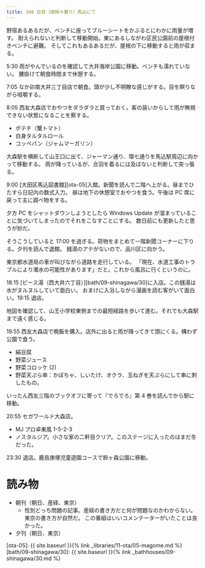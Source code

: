 ```yaml
---
title: 348 日目（雨時々曇り）馬込にて
---
```


野宿あるあるだが、ベンチに座ってブルーシートをかぶるとにわかに雨量が増す。
耐えられないと判断して移動開始。東にあるしながわ区民公園前の屋根付きベンチに避難。
そしてこれもあるあるだが、屋根の下に移動すると雨が収まる。

5:30 雨がやんでいるのを確認して大井海岸公園に移動。ベンチも濡れていない。
腰掛けて朝食時間まで休憩する。

7:05 なか卯南大井三丁目店で朝食。頭が少し不明瞭な感じがする。目を瞑りながら咀嚼する。

8:05 西友大森店でおやつをダラダラと買っておく。客の装いからして雨が無視できない状態になることを察する。

* ポテチ（蟹トマト）
* 白身タルタルロール
* コッペパン（ジャムマーガリン）

大森駅を横断して山王口に出て、ジャーマン通り、環七通りを馬込駅周辺に向かって移動する。
雨が降っているが、合羽を着るには及ばないと判断して突っ張る。

9:00 [大田区馬込図書館][ota-05]入館。新聞を読んで二階へ上がる。昼までひたすら日記内の数式入力。
昼は地下の休憩室でおやつを食う。午後は PC 席に戻って主に調べ物をする。

夕方 PC をシャットダウンしようとしたら Windows Update が溜まっていることに気づいてしまったのでそれをこなすことにする。
数日前にも更新したと思うが妙だ。

そうこうしていると 17:00 を過ぎる。荷物をまとめて一階新聞コーナーに下りる。夕刊を読んで退館。
銭湯のアテがないので、品川区に向かう。

東京都水道局の車が叫びながら道路を走行している。
「現在、水道工事のトラブルにより濁水の可能性があります」だと。これから風呂に行くというのに。

18:15 [ピース湯（西大井六丁目）][bath/09-shinagawa/30]に入店。この銭湯は水がヌルヌルしていて面白い。
おまけに入浴しながら漫画を読む客がいて面白い。19:15 退店。

地図を確認して、山王小学校東側までの最短経路を歩いて進む。それでも大森駅まで遠く感じる。

19:55 西友大森店で晩飯を購入。店外に出ると雨が降ってきて頭にくる。構わず公園で食う。

* 絹豆腐
* 野菜ジュース
* 野菜コロッケ (2)
* 野菜天ぷら串：かぼちゃ、しいたけ、オクラ、玉ねぎを天ぷらにして串に刺したもの。

いったん西友三階のブックオフに寄って『でろでろ』第 4 巻を読んでから駅に移動。

20:55 セガワールド大森店。

* MJ プロ卓東風 1-5-2-3
* ノスタルジア。小さな家の二軒目クリア。このステージに入ったのはまだ冬だった。

23:30 退店。鹿島庚塚児童遊園コースで鈴ヶ森公園に移動。

# 読み物

* 朝刊（朝日、産経、東京）
  * 性別どっち問題の記事。産経の書き方だと何が問題なのかわからない。東京の書き方が自然だ。
    この番組はいいコメンテーターがいたことは良かった。
* 夕刊（朝日、東京）

[ota-05]: {{ site.baseurl }}{% link _libraries/11-ota/05-magome.md %}
[bath/09-shinagawa/30]: {{ site.baseurl }}{% link _bathhouses/09-shinagawa/30.md %}
